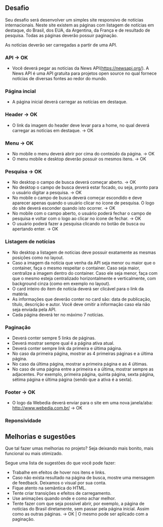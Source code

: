 ## Desafio
Seu desafio será desenvolver um simples site responsivo de notícias internacionais. Neste site existem as páginas com listagem de notícias em destaque, do Brasil, dos EUA, da Argentina, da França e de resultado de pesquisa. Todas as páginas deverão possuir paginação.

As notícias deverão ser carregadas a partir de uma API.

### API -> OK

- Você deverá pegar as notícias da News API(https://newsapi.org/). A News API é uma API gratuita para projetos open source no qual fornece notícias de diversas fontes ao redor do mundo. 

### Página incial

- A página inicial deverá carregar as notícias em destaque.

### Header -> OK

- O link da imagem do header deve levar para a home, no qual deverá carregar as notícias em destaque. -> OK

### Menu -> OK

- No mobile o menu deverá abrir por cima do conteúdo da página. -> OK
- O menu mobile e desktop deverão possuir os mesmos itens. -> OK

### Pesquisa -> OK

- No desktop o campo de busca deverá começar aberto. -> OK
- No desktop o campo de busca deverá estar focado, ou seja, pronto para o usuário digitar a pesquisa. -> OK
- No mobile o campo de busca deverá começar escondido e deve aparecer apenas quando o usuário clicar no  ícone de pesquisa. O logo do site deverá esconder quando isto ocorrer. -> OK
- No mobile com o campo aberto, o usuário poderá fechar o campo de pesquisa e voltar com o logo ao clicar no ícone de fechar. -> OK
- O usuário poderá fazer a pesquisa clicando no botão de busca ou apertando enter. -> OK

### Listagem de notícias

- No desktop a listagem de notícias deve possuir exatamente as mesmas posições como no layout.
- Caso a imagem da notícia que venha da API seja menor ou maior que o container, faça o mesmo respeitar o container. Caso seja maior, centralize a imagem dentro do container. Caso ele seja menor, faça com que o mesmo esteja centralizado horizontalmente e verticalmente, com background cinza (como em exemplo no layout).
- O card inteiro do item de notícia deverá ser clicável para o link da matéria.
- As informações que deverão conter no card são: data de publicação, título, descrição e autor. Você deve omitir a informação caso ela não seja enviada pela API.
- Cada página deverá ter no máximo 7 notícias.

### Paginação

- Deverá conter sempre 5 links de páginas.
- Deverá mostrar sempre qual é a página ativa atual.
- Deverá conter sempre link da primeira e última página.
- No caso da primeira página, mostrar as 4 primeiras páginas e a última página.
- No caso da última página, mostrar a primeira página e as 4 últimas.
- No caso de uma página entre a primeira e a última, mostrar sempre as adjacentes. Por exemplo, primeira página, quinta página, sexta página, sétima página e última página (sendo que a ativa é a sexta).

### Footer -> OK

- O logo da Webedia deverá enviar para o site em uma nova janela/aba: http://www.webedia.com.br/ -> OK

### Reponsividade

## Melhorias e sugestões

 Que tal fazer umas melhorias no projeto? Seja deixando mais bonito, mais funcional ou mais otimizado.

Segue uma lista de sugestões do que você pode fazer:

- Trabalhe em efeitos de hover nos itens e links.
- Caso não exista resultado na página de busca, mostre uma mensagem de feedback. Deixamos o visual por sua conta.
- Fique atento na semântica do HTML.
- Tente criar transições e efeitos de carregamento.
- Use animações quando onde e como achar melhor.
- Tente fazer com que seja possível abrir, por exemplo, a página de notícias do Brasil diretamente, sem passar pela página inicial. Assim como as outras páginas. -> OK |  O mesmo pode ser aplicado com a paginação. 
